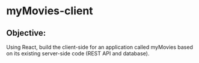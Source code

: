 # myMovies-client

## Objective:
Using React, build the client-side for an application called myMovies based on its existing server-side code (REST API and database).
 
